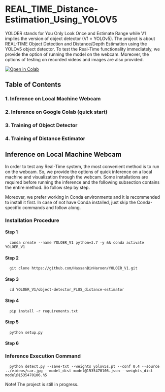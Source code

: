 # REAL_TIME_Distance-Estimation_Using_YOLOV5
YOLOER stands for You Only Look Once and Estimate Range while V1 implies the version of object detector (V1 = YOLOv5). The project is about REAL-TIME Object Detection and Distance/Depth Estimation using the YOLOv5 object detector. To test the Real-Time functionality immediately, we provide the option of running the model on the webcam. Moreover, the options of testing on recorded videos and images are also provided.  

[![Open in Colab](https://colab.research.google.com/assets/colab-badge.svg)](https://colab.research.google.com/github/HassanBinHaroon/YOLOER_V1/blob/master/YOLOER_V1.ipynb)

## Table of Contents

 ### 1. Inference on Local Machine Webcam
 ### 2. Inference on Google Colab (quick start)
 ### 3. Training of Object Detector 
 ### 4. Training of Distance Estimator

## Inference on Local Machine Webcam

In order to test any Real-Time system, the most convenient method is to run on the webcam. So, we provide the options of quick inference on a local machine and visualization through the webcam. Some installations are required before running the inference and the following subsection contains the entire method. So follow step by step. 

Moreover, we prefer working in Conda environments and it is recommended to install it first. In case of not have Conda installed, just skip the Conda-specific commands and follow along.  

### Installation Procedure

#### Step 1

      conda create --name YOLOER_V1 python=3.7 -y && conda activate YOLOER_V1 
      
#### Step 2      
      
      git clone https://github.com/HassanBinHaroon/YOLOER_V1.git
      
#### Step 3

      cd YOLOER_V1/object-detector_PLUS_distance-estimator
      
#### Step 4

      pip install -r requirements.txt
      
#### Step 5

      python setup.py
      
#### Step 6

### Inference Execution Command

      python detect.py --save-txt --weights yolov5s.pt --conf 0.4 --source ../videos/car.jpg --model_dist model@1535470106.json --weights_dist model@1535470106.h5
      
      
Note! The project is still in progress. 
